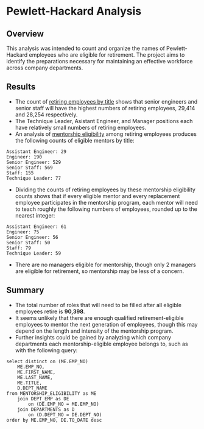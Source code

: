 # Pewlett-Hackard Analysis

## Overview

This analysis was intended to count and organize the names of Pewlett-Hackard employees who are eligible for retirement. The project aims to identify the preparations necessary for maintaining an effective workforce across company departments.

## Results

- The count of [retiring employees by title](Data/retiring_titles.csv) shows that senior engineers and senior staff will have the highest numbers of retiring employees, 29,414 and 28,254 respectively.
- The Technique Leader, Asistant Engineer, and Manager positions each have relatively small numbers of retiring employees.
- An analysis of [mentorship eligibility](Data/mentorship_elibigility.csv) among retiring employees produces the following counts of eligible mentors by title:
```
Assistant Engineer: 29
Engineer: 190
Senior Engineer: 529
Senior Staff: 569
Staff: 155
Technique Leader: 77
```
- Dividing the counts of retiring employees by these mentorship eligibility counts shows that if every eligible mentor and every replacement employee participates in the mentorship program, each mentor will need to teach roughly the following numbers of employees, rounded up to the nearest integer:
```
Assistant Engineer: 61
Engineer: 75
Senior Engineer: 56
Senior Staff: 50
Staff: 79
Technique Leader: 59
```
- There are no managers eligible for mentorship, though only 2 managers are eligible for retirement, so mentorship may be less of a concern.

## Summary

- The total number of roles that will need to be filled after all eligible employees retire is **90,398**.
- It seems unlikely that there are enough qualified retirement-eligible employees to mentor the next generation of employees, though this may depend on the length and intensity of the mentorship program.
- Further insights could be gained by analyzing which company departments each mentorship-eligible employee belongs to, such as with the following query:
```
select distinct on (ME.EMP_NO)
    ME.EMP_NO,
    ME.FIRST_NAME,
    ME.LAST_NAME,
    ME.TITLE,
    D.DEPT_NAME
from MENTORSHIP_ELIGIBILITY as ME
    join DEPT_EMP as DE
        on (DE.EMP_NO = ME.EMP_NO)
    join DEPARTMENTS as D
        on (D.DEPT_NO = DE.DEPT_NO)
order by ME.EMP_NO, DE.TO_DATE desc
```
